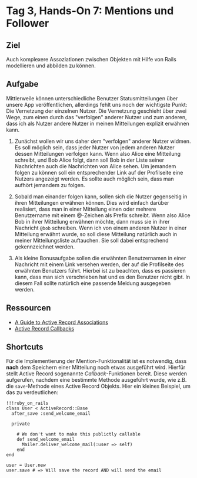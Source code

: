 # Tag 3, Hands-On 7: Mentions und Follower

## Ziel

Auch komplexere Assoziationen zwischen Objekten mit Hilfe von Rails
modellieren und abbilden zu können.

## Aufgabe

Mittlerweile können unterschiedliche Benutzer Statusmitteilungen über unsere
App veröffentlichen, allerdings fehlt uns noch der wichtigste Punkt: Die
Vernetzung der einzelnen Nutzer. Die Vernetzung geschieht über zwei Wege, zum
einen durch das "verfolgen" anderer Nutzer und zum anderen, dass ich als
Nutzer andere Nutzer in meinen Mitteilungen explizit erwähnen kann.

1. Zunächst wollen wir uns daher dem "verfolgen" anderer Nutzer widmen. Es
soll möglich sein, dass jeder Nutzer von jedem anderen Nutzer dessen
Mitteilungen verfolgen kann. Wenn also Alice eine Mitteilung schreibt, und Bob
Alice folgt, dann soll Bob in der Liste seiner Nachrichten auch die
Nachrichten von Alice sehen. Um jemandem folgen zu können soll ein
entsprechender Link auf der Profilseite eine Nutzers angezeigt werden. Es
sollte auch möglich sein, dass man aufhört jemandem zu folgen.

2. Sobald man einander folgen kann, sollen sich die Nutzer gegenseitig in
ihren Mitteilungen erwähnen können. Dies wird einfach darüber realisiert, dass
man in einer Mitteilung einen oder mehrere Benutzername mit einem @-Zeichen
als Prefix schreibt. Wenn also Alice Bob in ihrer Mitteilung erwähnen möchte,
dann muss sie in ihrer Nachricht `@bob` schreiben. Wenn ich von einem anderen
Nutzer in einer Mitteilung erwähnt wurde, so soll diese Mitteilung natürlich
auch in meiner Mitteilungsliste auftauchen. Sie soll dabei entsprechend
gekennzeichnet werden.

3. Als kleine Bonusaufgabe sollen die erwähnten Benutzernamen in einer
Nachricht mit einem Link versehen werden, der auf die Profilseite des
erwähnten Benutzers führt. Hierbei ist zu beachten, dass es passieren kann,
dass man sich verschrieben hat und es den Benutzer nicht gibt. In diesem Fall
sollte natürlich eine passende Meldung ausgegeben werden.

## Ressourcen

* [A Guide to Active Record Associations](http://guides.rails.info/association_basics.html "A Guide to Active Record Associations")
* [Active Record Callbacks](http://guides.rails.info/activerecord_validations_callbacks.html#callbacks-overview "Active Record Validations and Callbacks")

## Shortcuts

Für die Implementierung der Mention-Funktionalität ist es notwendig, dass
**nach** dem Speichern einer Mitteilung noch etwas ausgeführt wird. Hierfür
stellt Active Record sogenannte *Callback*-Funktionen bereit. Diese werden
aufgerufen, nachdem eine bestimmte Methode ausgeführt wurde, wie z.B. die
`save`-Methode eines Active Record Objekts. Hier ein kleines Beispiel, um das
zu verdeutlichen:

    !!!ruby_on_rails
    class User < ActiveRecord::Base
      after_save :send_welcome_email

      private

        # We don't want to make this publictly callable
        def send_welcome_email
          Mailer.deliver_welcome_mail(:user => self)
        end
    end

    user = User.new
    user.save # => Will save the record AND will send the email